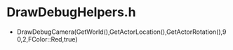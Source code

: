 # DrawDebugHelpers.h

- DrawDebugCamera(GetWorld(),GetActorLocation(),GetActorRotation(),90,2,FColor::Red,true)
